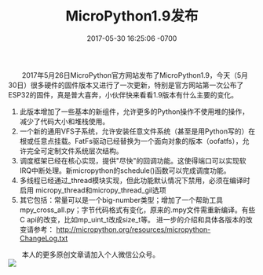 ﻿---
layout: post
title:  "MicroPython1.9发布"
date: 2017-05-30 16:25:06 -0700
---

　　2017年5月26日MicroPython官方网站发布了MicroPython1.9，今天（5月30日）很多硬件的固件版本又进行了一次更新，特别是官方网站第一次公布了ESP32的固件，真是普大喜奔，小伙伴快来看看1.9版本有什么主要的变化。  
1. 此版本增加了一些基本的新组件，允许更多的Python操作不使用堆的操作，减少了代码大小和堆栈使用。
2. 一个新的通用VFS子系统，允许安装任意文件系统（甚至是用Python写的）在根或任意点挂载。FatFs驱动已经替换为一个面向对象的版本（oofatfs），允许完全可定制文件系统层次结构。
3. 调度框架已经在核心实现，提供"尽快"的回调功能。这使得端口可以实现软IRQ中断处理。新micropython的schedule()函数可以完成调度功能。
4. 多线程已经通过_thread模块实现，但此功能默认情况下禁用，必须在编译时启用
micropy_thread和micropy_thread_gil选项
5. 其它包括：常量可以是一个big-number类型；增加了一个帮助工具mpy_cross_all.py；字节代码格式有变化，原来的.mpy文件需重新编译。有些C api的改变，比如mp_uint_t改成size_t等。
进一步的介绍和具体各版本的改变请参考：
http://micropython.org/resources/micropython-ChangeLog.txt

&emsp;&emsp;本人的更多原创文章请加入个人微信公众号。  
![](/images/weixin.jpg)

